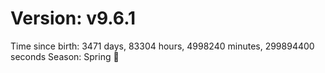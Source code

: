 # Version: v9.6.1
Time since birth: 3471 days, 83304 hours, 4998240 minutes, 299894400 seconds
Season: Spring 🌸

